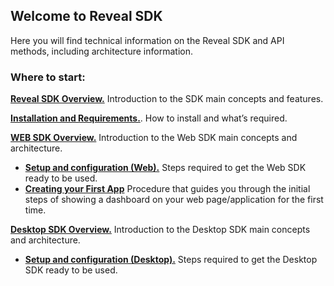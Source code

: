 ## Welcome to Reveal SDK

Here you will find technical information on the Reveal SDK and API methods, including architecture information.

### Where to start:

[**Reveal SDK Overview.**](~/en-us/developer/general/sdk-overview.md)
    Introduction to the SDK main concepts and features.

[**Installation and Requirements.**](~/en-us/developer/general/installation-requirements.md). How to install and what’s required.

[**WEB SDK Overview.**](sdk-overview-web.md) Introduction to the Web SDK main concepts and architecture.
  - [**Setup and configuration (Web).**](~/en-us/developer/general/setup-configuration-web.md) Steps required to get the Web SDK ready to be used.
  - [**Creating your First App**](~/en-us/developer/web-sdk/create-first-app-web.md) Procedure that guides you through the initial steps of showing a dashboard on your web page/application for the first time.

[**Desktop SDK Overview.**](sdk-overview-desktop.md) Introduction to the Desktop SDK main concepts and architecture.
  - [**Setup and configuration (Desktop).**](~/en-us/developer/general/setup-configuration-desktop.md) Steps required to get the Desktop SDK ready to be used.
